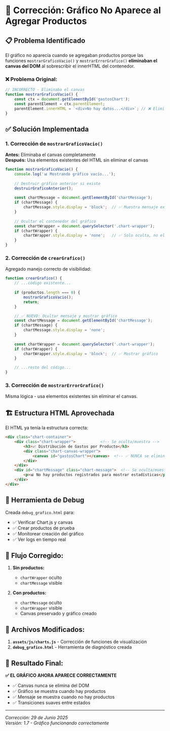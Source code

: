 # 🔧 Corrección: Gráfico No Aparece al Agregar Productos

## 📋 Problema Identificado

El gráfico no aparecía cuando se agregaban productos porque las funciones `mostrarGraficoVacio()` y `mostrarErrorGrafico()` **eliminaban el canvas del DOM** al sobrescribir el innerHTML del contenedor.

### ❌ Problema Original:

```javascript
// INCORRECTO - Eliminaba el canvas
function mostrarGraficoVacio() {
    const ctx = document.getElementById('gastosChart');
    const parentElement = ctx.parentElement;
    parentElement.innerHTML = `<div>No hay datos...</div>`; // ❌ Eliminaba el canvas
}
```

## ✅ Solución Implementada

### 1. **Corrección de `mostrarGraficoVacio()`**

**Antes:** Eliminaba el canvas completamente  
**Después:** Usa elementos existentes del HTML sin eliminar el canvas

```javascript
function mostrarGraficoVacio() {
    console.log('📊 Mostrando gráfico vacío...');
    
    // Destruir gráfico anterior si existe
    destruirGraficoAnterior();
    
    const chartMessage = document.getElementById('chartMessage');
    if (chartMessage) {
        chartMessage.style.display = 'block';  // ✅ Muestra mensaje existente
    }
    
    // Ocultar el contenedor del gráfico
    const chartWrapper = document.querySelector('.chart-wrapper');
    if (chartWrapper) {
        chartWrapper.style.display = 'none';   // ✅ Solo oculta, no elimina
    }
}
```

### 2. **Corrección de `crearGrafico()`**

Agregado manejo correcto de visibilidad:

```javascript
function crearGrafico() {
    // ...código existente...
    
    if (productos.length === 0) {
        mostrarGraficoVacio();
        return;
    }

    // ✅ NUEVO: Ocultar mensaje y mostrar gráfico
    const chartMessage = document.getElementById('chartMessage');
    if (chartMessage) {
        chartMessage.style.display = 'none';
    }
    
    const chartWrapper = document.querySelector('.chart-wrapper');
    if (chartWrapper) {
        chartWrapper.style.display = 'block';  // ✅ Mostrar gráfico
    }

    // ...resto del código...
}
```

### 3. **Corrección de `mostrarErrorGrafico()`**

Misma lógica - usa elementos existentes sin eliminar el canvas.

## 🏗️ Estructura HTML Aprovechada

El HTML ya tenía la estructura correcta:

```html
<div class="chart-container">
    <div class="chart-wrapper">           <!-- Se oculta/muestra -->
        <h3>📈 Distribución de Gastos por Producto</h3>
        <div class="chart-canvas-wrapper">
            <canvas id="gastosChart"></canvas>  <!-- ✅ NUNCA se elimina -->
        </div>
    </div>
    <div id="chartMessage" class="chart-message">  <!-- Se oculta/muestra -->
        <p>📊 No hay productos registrados para mostrar estadísticas</p>
    </div>
</div>
```

## 🧪 Herramienta de Debug

Creada `debug_grafico.html` para:
- ✅ Verificar Chart.js y canvas
- ✅ Crear productos de prueba
- ✅ Monitorear creación del gráfico
- ✅ Ver logs en tiempo real

## 🎯 Flujo Corregido:

1. **Sin productos:** 
   - `chartWrapper` oculto
   - `chartMessage` visible

2. **Con productos:**
   - `chartMessage` oculto  
   - `chartWrapper` visible
   - Canvas preservado y gráfico creado

## 📁 Archivos Modificados:

1. **`assets/js/charts.js`** - Corrección de funciones de visualización
2. **`debug_grafico.html`** - Herramienta de diagnóstico creada

## 🎉 Resultado Final:

**✅ EL GRÁFICO AHORA APARECE CORRECTAMENTE**

- ✅ Canvas nunca se elimina del DOM
- ✅ Gráfico se muestra cuando hay productos  
- ✅ Mensaje se muestra cuando no hay productos
- ✅ Transiciones suaves entre estados

---
*Corrección: 29 de Junio 2025*  
*Versión: 1.7 - Gráfico funcionando correctamente*
